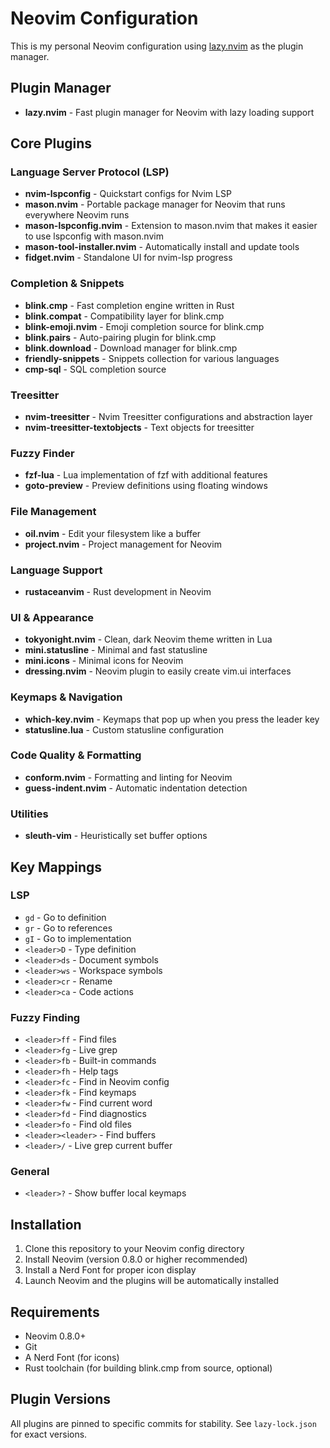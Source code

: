 # Neovim Configuration

This is my personal Neovim configuration using [lazy.nvim](https://github.com/folke/lazy.nvim) as the plugin manager.

## Plugin Manager

- **lazy.nvim** - Fast plugin manager for Neovim with lazy loading support

## Core Plugins

### Language Server Protocol (LSP)
- **nvim-lspconfig** - Quickstart configs for Nvim LSP
- **mason.nvim** - Portable package manager for Neovim that runs everywhere Neovim runs
- **mason-lspconfig.nvim** - Extension to mason.nvim that makes it easier to use lspconfig with mason.nvim
- **mason-tool-installer.nvim** - Automatically install and update tools
- **fidget.nvim** - Standalone UI for nvim-lsp progress

### Completion & Snippets
- **blink.cmp** - Fast completion engine written in Rust
- **blink.compat** - Compatibility layer for blink.cmp
- **blink-emoji.nvim** - Emoji completion source for blink.cmp
- **blink.pairs** - Auto-pairing plugin for blink.cmp
- **blink.download** - Download manager for blink.cmp
- **friendly-snippets** - Snippets collection for various languages
- **cmp-sql** - SQL completion source

### Treesitter
- **nvim-treesitter** - Nvim Treesitter configurations and abstraction layer
- **nvim-treesitter-textobjects** - Text objects for treesitter

### Fuzzy Finder
- **fzf-lua** - Lua implementation of fzf with additional features
- **goto-preview** - Preview definitions using floating windows

### File Management
- **oil.nvim** - Edit your filesystem like a buffer
- **project.nvim** - Project management for Neovim

### Language Support
- **rustaceanvim** - Rust development in Neovim

### UI & Appearance
- **tokyonight.nvim** - Clean, dark Neovim theme written in Lua
- **mini.statusline** - Minimal and fast statusline
- **mini.icons** - Minimal icons for Neovim
- **dressing.nvim** - Neovim plugin to easily create vim.ui interfaces

### Keymaps & Navigation
- **which-key.nvim** - Keymaps that pop up when you press the leader key
- **statusline.lua** - Custom statusline configuration

### Code Quality & Formatting
- **conform.nvim** - Formatting and linting for Neovim
- **guess-indent.nvim** - Automatic indentation detection

### Utilities
- **sleuth-vim** - Heuristically set buffer options

## Key Mappings

### LSP
- `gd` - Go to definition
- `gr` - Go to references  
- `gI` - Go to implementation
- `<leader>D` - Type definition
- `<leader>ds` - Document symbols
- `<leader>ws` - Workspace symbols
- `<leader>cr` - Rename
- `<leader>ca` - Code actions

### Fuzzy Finding
- `<leader>ff` - Find files
- `<leader>fg` - Live grep
- `<leader>fb` - Built-in commands
- `<leader>fh` - Help tags
- `<leader>fc` - Find in Neovim config
- `<leader>fk` - Find keymaps
- `<leader>fw` - Find current word
- `<leader>fd` - Find diagnostics
- `<leader>fo` - Find old files
- `<leader><leader>` - Find buffers
- `<leader>/` - Live grep current buffer

### General
- `<leader>?` - Show buffer local keymaps

## Installation

1. Clone this repository to your Neovim config directory
2. Install Neovim (version 0.8.0 or higher recommended)
3. Install a Nerd Font for proper icon display
4. Launch Neovim and the plugins will be automatically installed

## Requirements

- Neovim 0.8.0+
- Git
- A Nerd Font (for icons)
- Rust toolchain (for building blink.cmp from source, optional)

## Plugin Versions

All plugins are pinned to specific commits for stability. See `lazy-lock.json` for exact versions.
